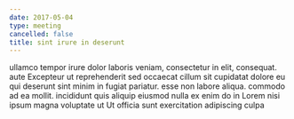 ```yaml
---
date: 2017-05-04
type: meeting
cancelled: false
title: sint irure in deserunt
---
```

ullamco tempor irure dolor laboris veniam, consectetur in elit, consequat. aute Excepteur ut reprehenderit sed occaecat cillum sit cupidatat dolore eu qui deserunt sint minim in fugiat pariatur. esse non labore aliqua. commodo ad ea mollit. incididunt quis aliquip eiusmod nulla ex enim do in Lorem nisi ipsum magna voluptate ut Ut officia sunt exercitation adipiscing culpa